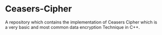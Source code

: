 # Ceasers-Cipher
A repository which contains the implementation of Ceasers Cipher which is a very basic and most common data encryption Technique in C++.
